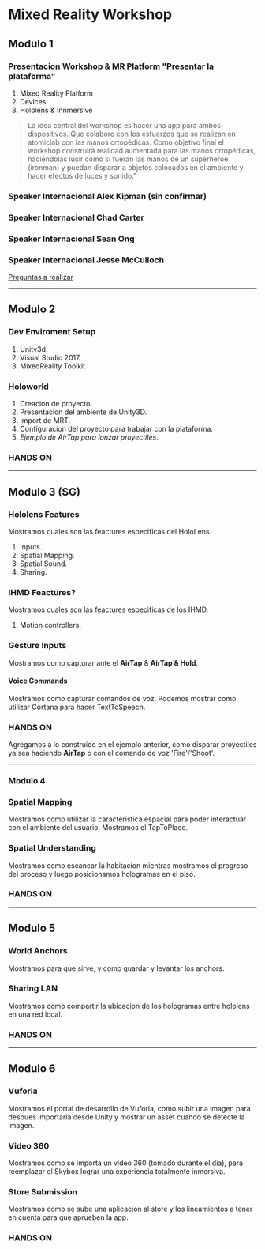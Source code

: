 # Mixed Reality Workshop

## Modulo 1
### Presentacion Workshop & MR Platform	"Presentar la plataforma"
1. Mixed Reality Platform
1. Devices
1. Hololens & Innmersive

> La idea central del workshop es hacer una app para ambos dispositivos. Que colabore con los esfuerzos que se realizan en atomiclab  con las manos ortopédicas. Como objetivo final el workshop construirá realidad aumentada para las manos ortopédicas, haciéndolas lucir como si fueran las manos de un superheroe (ironman) y puedan disparar a objetos colocados en el ambiente  y hacer efectos de luces y sonido."

### Speaker Internacional Alex Kipman (sin confirmar)
###	Speaker Internacional Chad Carter
###	Speaker Internacional Sean Ong
### Speaker Internacional Jesse McCulloch

[Preguntas a realizar](https://docs.google.com/document/d/1SHc679q_2j4Kq6ZptfM7yvydWnZ6fPva_nQUwkKFRqI/edit?usp=sharing)

<hr>

## Modulo 2
###	Dev Enviroment Setup
1. Unity3d.
1. Visual Studio 2017.
1. MixedReality Toolkit

### Holoworld
1. Creacion de proyecto.
1. Presentacion del ambiente de Unity3D.
1. Import de MRT.
1. Configuracion del proyecto para trabajar con la plataforma.
1. _Ejemplo de AirTap para lanzar proyectiles_.

### HANDS ON	

<hr>

## Modulo 3 (SG)
###	Hololens Features
Mostramos cuales son las feactures especificas del HoloLens.
1. Inputs.
1. Spatial Mapping.
1. Spatial Sound.
1. Sharing.

### IHMD Feactures?
Mostramos cuales son las feactures especificas de los IHMD.
1. Motion controllers.

### Gesture Inputs
Mostramos como capturar ante el **AirTap** & **AirTap & Hold**.

#### Voice Commands
Mostramos como capturar comandos de voz. Podemos mostrar como utilizar Cortana para hacer TextToSpeech.

###	HANDS ON
Agregamos a lo construido en el ejemplo anterior, como disparar proyectiles ya sea haciendo **AirTap** o con el comando de voz 'Fire'/'Shoot'.

<hr>

### Modulo 4
### Spatial Mapping
Mostramos como utilizar la caracteristica espacial para poder interactuar con el ambiente del usuario. Mostramos el TapToPlace.

### Spatial Understanding
Mostramos como escanear la habitacion mientras mostramos el progreso del proceso y luego posicionamos hologramas en el piso.

### HANDS ON

<hr>

## Modulo 5
### World Anchors
Mostramos para que sirve, y como guardar y levantar los anchors.

###	Sharing LAN
Mostramos como compartir la ubicacion de los hologramas entre hololens en una red local.

###	HANDS ON

<hr>

## Modulo 6
### Vuforia
Mostramos el portal de desarrollo de Vuforia, como subir una imagen para despues importarla desde Unity y mostrar un asset cuando se detecte la imagen.

### Video 360
Mostramos como se importa un video 360 (tomado durante el dia), para reemplazar el Skybox lograr una experiencia totalmente inmersiva.

### Store Submission	
Mostramos como se sube una aplicacion al store y los lineamientos a tener en cuenta para que aprueben la app.

###	HANDS ON
